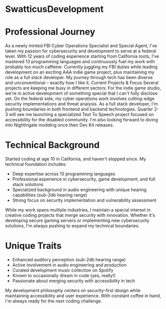 # SwatticusDevelopment

# Professional Journey
As a newly minted FBI Cyber Operations Specialist and Special Agent, I've taken my passion for cybersecurity and development to serve at a federal level. With 12 years of coding experience starting from California roots, I've mastered 13 programming languages and continuously fuel my work with probably too much caffeine.
Currently juggling my FBI duties while leading development on an exciting AAA indie game project, plus maintaining my role as a full stack developer. My journey through tech has been diverse and unconventional – exactly how I like it.
Current Projects & Focus
Several projects are keeping me busy in different sectors:
For the indie game studio, we're in active development of something special that I can't fully disclose yet. On the federal side, my cyber operations work involves cutting-edge security implementations and threat analysis. As a full stack developer, I'm pushing boundaries in both frontend and backend technologies.
Quarter 2-3 will see me launching a specialized Text To Speech project focused on accessibility for the disabled community. I'm also looking forward to diving into Nightingale modding once their Dev Kit releases.

# Technical Background
Started coding at age 10 in California, and haven't stopped since. My technical foundation includes:

- Deep expertise across 13 programming languages
- Professional experience in cybersecurity, game development, and full stack solutions
- Specialized background in audio engineering with unique hearing capabilities (sub-2db hearing range)
- Strong focus on security implementation and vulnerability assessment

While my work spans multiple industries, I maintain a special interest in creative coding projects that merge security with innovation. Whether it's developing secure gaming servers or implementing new cybersecurity solutions, I'm always pushing to expand my technical boundaries.
# Unique Traits

- Enhanced auditory perception (sub-2db hearing range)
- Active involvement in audio engineering and production
- Curated development music collection on Spotify
- Known to occasionally dream in code (yes, really!)
- Passionate about merging security with accessibility in tech

My development philosophy centers on security-first design while maintaining accessibility and user experience. With constant coffee in hand, I'm always ready for the next coding challenge.
